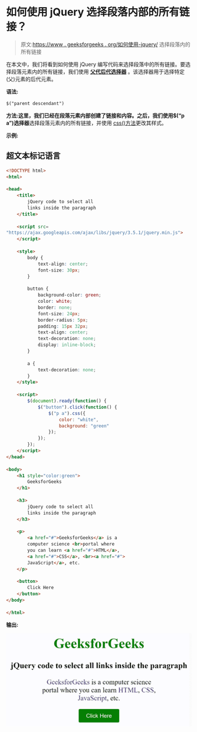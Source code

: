 # 如何使用 jQuery 选择段落内部的所有链接？

> 原文:[https://www . geeksforgeeks . org/如何使用-jquery/](https://www.geeksforgeeks.org/how-to-select-all-links-inside-the-paragraph-using-jquery/) 选择段落内的所有链接

在本文中，我们将看到如何使用 jQuery 编写代码来选择段落中的所有链接。要选择段落元素内的所有链接，我们使用 [**父代后代选择器**](https://www.geeksforgeeks.org/jquery-parent-descendant-selector/) 。该选择器用于选择特定(父)元素的后代元素。

**语法:**

```html
$("parent descendant")
```

**方法:**这里，我们已经在段落元素内部创建了链接和内容。之后，我们使用**$(“p a”)选择器**选择段落元素内的所有链接，并使用 [css()方法](https://www.geeksforgeeks.org/jquery-css-method/)更改其样式。

**示例:**

## 超文本标记语言

```html
<!DOCTYPE html>
<html>

<head>
    <title>
        jQuery code to select all 
        links inside the paragraph
    </title>

    <script src=
"https://ajax.googleapis.com/ajax/libs/jquery/3.5.1/jquery.min.js">
    </script>

    <style>
        body {
            text-align: center;
            font-size: 30px;
        }

        button {
            background-color: green;
            color: white;
            border: none;
            font-size: 24px;
            border-radius: 5px;
            padding: 15px 32px;
            text-align: center;
            text-decoration: none;
            display: inline-block;
        }

        a {
            text-decoration: none;
        }
    </style>

    <script>
        $(document).ready(function() {
            $("button").click(function() {
                $("p a").css({
                    color: "white",
                    background: "green"
                });
            });
        });
    </script>
</head>

<body>
    <h1 style="color:green">
        GeeksforGeeks
    </h1>

    <h3>
        jQuery code to select all 
        links inside the paragraph
    </h3>

    <p>
        <a href="#">GeeksforGeeks</a> is a 
        computer science <br>portal where 
        you can learn <a href="#">HTML</a>,
        <a href="#">CSS</a>, <br><a href="#">
        JavaScript</a>, etc.
    </p>

    <button>
        Click Here
    </button>
</body>

</html>
```

**输出:**

![](img/df3ce7e3673e7c8d38b5f30c41d4bda2.png)